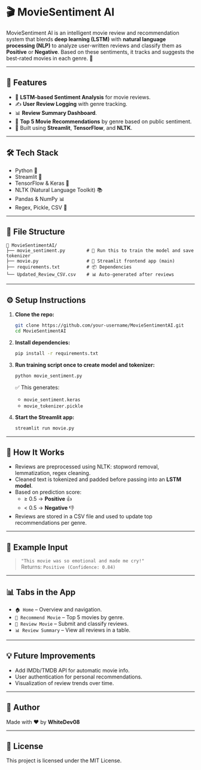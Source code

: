# 🎬 MovieSentiment AI

MovieSentiment AI is an intelligent movie review and recommendation system that blends **deep learning (LSTM)** with **natural language processing (NLP)** to analyze user-written reviews and classify them as **Positive** or **Negative**. Based on these sentiments, it tracks and suggests the best-rated movies in each genre. 🎯

---

## 🚀 Features

- 🧠 **LSTM-based Sentiment Analysis** for movie reviews.
- ✍️ **User Review Logging** with genre tracking.
- 📊 **Review Summary Dashboard**.
- 🎥 **Top 5 Movie Recommendations** by genre based on public sentiment.
- 🎨 Built using **Streamlit**, **TensorFlow**, and **NLTK**.

---

## 🛠 Tech Stack

- Python 🐍  
- Streamlit 🎨  
- TensorFlow & Keras 🧠  
- NLTK (Natural Language Toolkit) 📚  
- Pandas & NumPy 📊  
- Regex, Pickle, CSV 📁  

---

## 📂 File Structure

```
📁 MovieSentimentAI/
├── movie_sentiment.py        # 🧠 Run this to train the model and save tokenizer
├── movie.py                  # 🚀 Streamlit frontend app (main)
├── requirements.txt          # 📦 Dependencies
└── Updated_Review_CSV.csv    # 📊 Auto-generated after reviews
```

---

## ⚙️ Setup Instructions

1. **Clone the repo:**
   ```bash
   git clone https://github.com/your-username/MovieSentimentAI.git
   cd MovieSentimentAI
   ```

2. **Install dependencies:**
   ```bash
   pip install -r requirements.txt
   ```

3. **Run training script once to create model and tokenizer:**
   ```bash
   python movie_sentiment.py
   ```
   ✅ This generates:
   - `movie_sentiment.keras`
   - `movie_tokenizer.pickle`

4. **Start the Streamlit app:**
   ```bash
   streamlit run movie.py
   ```

---

## 🧪 How It Works

- Reviews are preprocessed using NLTK: stopword removal, lemmatization, regex cleaning.
- Cleaned text is tokenized and padded before passing into an **LSTM model**.
- Based on prediction score:
  - ≥ 0.5 → **Positive** 👍  
  - < 0.5 → **Negative** 👎  
- Reviews are stored in a CSV file and used to update top recommendations per genre.

---

## 🧼 Example Input

> `"This movie was so emotional and made me cry!"`  
Returns: `Positive (Confidence: 0.84)`

---

## 📊 Tabs in the App

- `🏠 Home` – Overview and navigation.
- `🎥 Recommend Movie` – Top 5 movies by genre.
- `📝 Review Movie` – Submit and classify reviews.
- `📊 Review Summary` – View all reviews in a table.

---

## 💡 Future Improvements

- Add IMDb/TMDB API for automatic movie info.
- User authentication for personal recommendations.
- Visualization of review trends over time.

---

## 👤 Author

Made with ❤️ by **WhiteDev08**

---

## 📜 License

This project is licensed under the MIT License.
